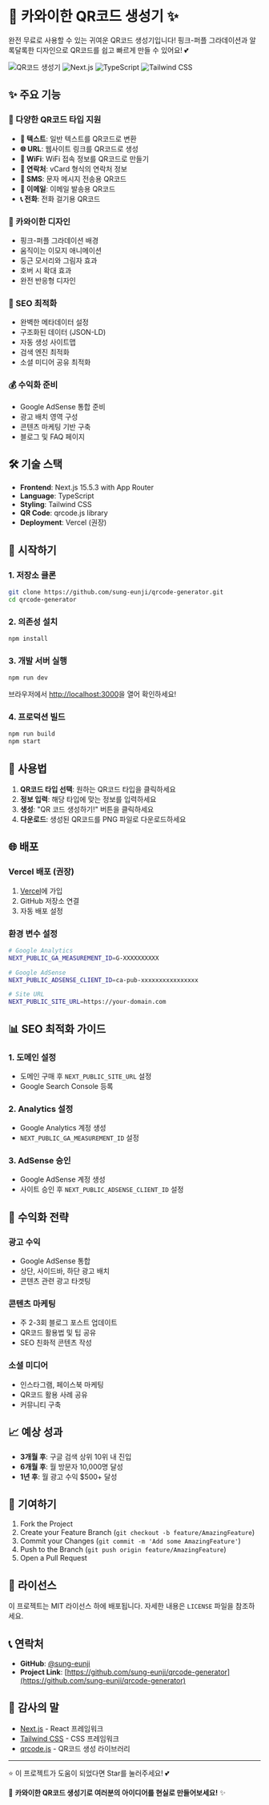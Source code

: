 # 🎀 카와이한 QR코드 생성기 ✨

완전 무료로 사용할 수 있는 귀여운 QR코드 생성기입니다! 핑크-퍼플 그라데이션과 알록달록한 디자인으로 QR코드를 쉽고 빠르게 만들 수 있어요! 💕

![QR코드 생성기](https://img.shields.io/badge/QR코드-생성기-pink?style=for-the-badge&logo=qr-code&logoColor=white)
![Next.js](https://img.shields.io/badge/Next.js-15.5.3-black?style=for-the-badge&logo=next.js&logoColor=white)
![TypeScript](https://img.shields.io/badge/TypeScript-5.0-blue?style=for-the-badge&logo=typescript&logoColor=white)
![Tailwind CSS](https://img.shields.io/badge/Tailwind_CSS-3.0-38B2AC?style=for-the-badge&logo=tailwind-css&logoColor=white)

## ✨ 주요 기능

### 🎯 다양한 QR코드 타입 지원
- **📝 텍스트**: 일반 텍스트를 QR코드로 변환
- **🌐 URL**: 웹사이트 링크를 QR코드로 생성
- **📶 WiFi**: WiFi 접속 정보를 QR코드로 만들기
- **👤 연락처**: vCard 형식의 연락처 정보
- **💬 SMS**: 문자 메시지 전송용 QR코드
- **📧 이메일**: 이메일 발송용 QR코드
- **📞 전화**: 전화 걸기용 QR코드

### 🎨 카와이한 디자인
- 핑크-퍼플 그라데이션 배경
- 움직이는 이모지 애니메이션
- 둥근 모서리와 그림자 효과
- 호버 시 확대 효과
- 완전 반응형 디자인

### 🚀 SEO 최적화
- 완벽한 메타데이터 설정
- 구조화된 데이터 (JSON-LD)
- 자동 생성 사이트맵
- 검색 엔진 최적화
- 소셜 미디어 공유 최적화

### 💰 수익화 준비
- Google AdSense 통합 준비
- 광고 배치 영역 구성
- 콘텐츠 마케팅 기반 구축
- 블로그 및 FAQ 페이지

## 🛠️ 기술 스택

- **Frontend**: Next.js 15.5.3 with App Router
- **Language**: TypeScript
- **Styling**: Tailwind CSS
- **QR Code**: qrcode.js library
- **Deployment**: Vercel (권장)

## 🚀 시작하기

### 1. 저장소 클론
```bash
git clone https://github.com/sung-eunji/qrcode-generator.git
cd qrcode-generator
```

### 2. 의존성 설치
```bash
npm install
```

### 3. 개발 서버 실행
```bash
npm run dev
```

브라우저에서 [http://localhost:3000](http://localhost:3000)을 열어 확인하세요!

### 4. 프로덕션 빌드
```bash
npm run build
npm start
```

## 📱 사용법

1. **QR코드 타입 선택**: 원하는 QR코드 타입을 클릭하세요
2. **정보 입력**: 해당 타입에 맞는 정보를 입력하세요
3. **생성**: "QR 코드 생성하기!" 버튼을 클릭하세요
4. **다운로드**: 생성된 QR코드를 PNG 파일로 다운로드하세요

## 🌐 배포

### Vercel 배포 (권장)
1. [Vercel](https://vercel.com)에 가입
2. GitHub 저장소 연결
3. 자동 배포 설정

### 환경 변수 설정
```bash
# Google Analytics
NEXT_PUBLIC_GA_MEASUREMENT_ID=G-XXXXXXXXXX

# Google AdSense
NEXT_PUBLIC_ADSENSE_CLIENT_ID=ca-pub-xxxxxxxxxxxxxxxx

# Site URL
NEXT_PUBLIC_SITE_URL=https://your-domain.com
```

## 📊 SEO 최적화 가이드

### 1. 도메인 설정
- 도메인 구매 후 `NEXT_PUBLIC_SITE_URL` 설정
- Google Search Console 등록

### 2. Analytics 설정
- Google Analytics 계정 생성
- `NEXT_PUBLIC_GA_MEASUREMENT_ID` 설정

### 3. AdSense 승인
- Google AdSense 계정 생성
- 사이트 승인 후 `NEXT_PUBLIC_ADSENSE_CLIENT_ID` 설정

## 🎯 수익화 전략

### 광고 수익
- Google AdSense 통합
- 상단, 사이드바, 하단 광고 배치
- 콘텐츠 관련 광고 타겟팅

### 콘텐츠 마케팅
- 주 2-3회 블로그 포스트 업데이트
- QR코드 활용법 및 팁 공유
- SEO 친화적 콘텐츠 작성

### 소셜 미디어
- 인스타그램, 페이스북 마케팅
- QR코드 활용 사례 공유
- 커뮤니티 구축

## 📈 예상 성과

- **3개월 후**: 구글 검색 상위 10위 내 진입
- **6개월 후**: 월 방문자 10,000명 달성
- **1년 후**: 월 광고 수익 $500+ 달성

## 🤝 기여하기

1. Fork the Project
2. Create your Feature Branch (`git checkout -b feature/AmazingFeature`)
3. Commit your Changes (`git commit -m 'Add some AmazingFeature'`)
4. Push to the Branch (`git push origin feature/AmazingFeature`)
5. Open a Pull Request

## 📄 라이선스

이 프로젝트는 MIT 라이선스 하에 배포됩니다. 자세한 내용은 `LICENSE` 파일을 참조하세요.

## 📞 연락처

- **GitHub**: [@sung-eunji](https://github.com/sung-eunji)
- **Project Link**: [https://github.com/sung-eunji/qrcode-generator](https://github.com/sung-eunji/qrcode-generator)

## 🙏 감사의 말

- [Next.js](https://nextjs.org/) - React 프레임워크
- [Tailwind CSS](https://tailwindcss.com/) - CSS 프레임워크
- [qrcode.js](https://github.com/soldair/node-qrcode) - QR코드 생성 라이브러리

---

⭐ 이 프로젝트가 도움이 되었다면 Star를 눌러주세요! 💕

🎀 **카와이한 QR코드 생성기로 여러분의 아이디어를 현실로 만들어보세요!** ✨